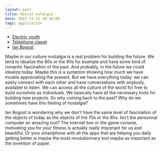 ```yaml
---
layout: post
title: Resist notalgia
date: 2021-11-15 10:18:00
tags: application
---
```


- [Electric youth](https://www.youtube.com/watch?v=mqy98hcMV9w)
- [Téléphone clapet](https://www.slate.fr/story/218880/generation-z-telephone-clapet)
- [Ian Bogost](http://bogost.com/)

Maybe in our culture nostalgia is a real problem for building the future. We tend to idealize the 80s or the 90s for example and have some kind of romantic fascination of the past. And probably, in the future we could idealize today. Maybe this is a symptom showing how much we have trouble appreciating the present. But we have everything today: we can easily connect with each other and have conversations with anybody, available to listen. We can access all the culture of the world for free to build ourselves as individuals. We basically have all the necessary tools for building new projects. So why coming back to the past? Why do we sometimes have this feeling of nostalgia?

Ian Bogost is wondering why we don't have the same level of fascination of the objects of today as the objects of the 70s or the 80s. Isn't the personnal computer an amazing tool? The internet box or the game console, motivating you for your fitness is actually really important for us and beautiful. Or your smartphone with all the apps that are helping you daily getting better is maybe the most revolutionnary tool maybe as important as the invention of paper.